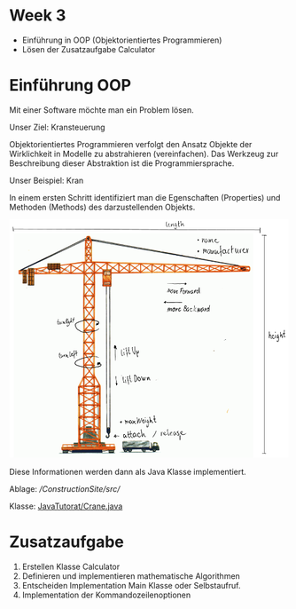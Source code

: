 # Week 3

* Einführung in OOP (Objektorientiertes Programmieren)
* Lösen der Zusatzaufgabe Calculator

# Einführung OOP

Mit einer Software möchte man ein Problem lösen.

Unser Ziel: Kransteuerung

Objektorientiertes Programmieren verfolgt den Ansatz Objekte der Wirklichkeit in Modelle zu abstrahieren (vereinfachen). Das Werkzeug zur Beschreibung dieser Abstraktion ist die Programmiersprache.

Unser Beispiel: Kran

In einem ersten Schritt identifiziert man die Egenschaften (Properties) und Methoden (Methods) des darzustellenden Objekts.

![](Crane.png)

Diese Informationen werden dann als Java Klasse implementiert.

Ablage: */ConstructionSite/src/*

Klasse: [JavaTutorat/Crane.java](https://github.com/Hochschule-Luzern/WIINM11-JavaTutorat/blob/master/ConstructionSite/src/JavaTutorat/Crane.java)

# Zusatzaufgabe

1. Erstellen Klasse Calculator
2. Definieren und implementieren mathematische Algorithmen
3. Entscheiden Implementation Main Klasse oder Selbstaufruf.
4. Implementation der Kommandozeilenoptionen
